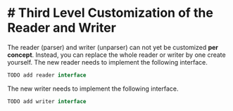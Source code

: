 # # Third Level Customization of the Reader and Writer

The reader (parser) and writer (unparser) can not yet be 
customized **per concept**. Instead, you can replace the whole
reader or writer by one create yourself.
The new reader needs to implement the following interface.


```ts
TODO add reader interface
```

The new writer needs to implement the following interface.

```ts
TODO add writer interface
```
